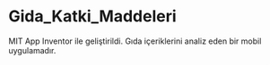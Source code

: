 # Gida_Katki_Maddeleri
 MIT App Inventor ile geliştirildi. Gıda içeriklerini analiz eden bir mobil uygulamadır.
